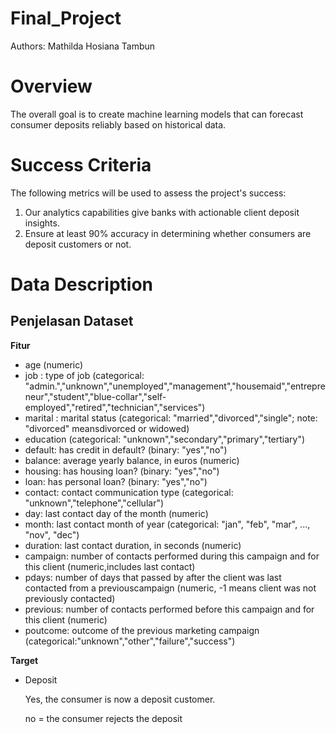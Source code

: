 # Final_Project
Authors: Mathilda Hosiana Tambun
# Overview
The overall goal is to create machine learning models that can forecast consumer deposits reliably based on historical data.
# Success Criteria
The following metrics will be used to assess the project's success:
1. Our analytics capabilities give banks with actionable client deposit insights.
2. Ensure at least 90% accuracy in determining whether consumers are deposit customers or not.
# Data Description
## Penjelasan Dataset

**Fitur**

- age (numeric)
- job : type of job (categorical: "admin.","unknown","unemployed","management","housemaid","entrepreneur","student","blue-collar","self-employed","retired","technician","services")
- marital : marital status (categorical: "married","divorced","single"; note: "divorced" meansdivorced or widowed)
- education (categorical: "unknown","secondary","primary","tertiary")
- default: has credit in default? (binary: "yes","no")
- balance: average yearly balance, in euros (numeric)
- housing: has housing loan? (binary: "yes","no")
- loan: has personal loan? (binary: "yes","no")
- contact: contact communication type (categorical: "unknown","telephone","cellular")
- day: last contact day of the month (numeric)
- month: last contact month of year (categorical: "jan", "feb", "mar", ..., "nov", "dec")
- duration: last contact duration, in seconds (numeric)
- campaign: number of contacts performed during this campaign and for this client (numeric,includes last contact)
- pdays: number of days that passed by after the client was last contacted from a previouscampaign (numeric, -1 means client was not previously contacted)
- previous: number of contacts performed before this campaign and for this client (numeric)
- poutcome: outcome of the previous marketing campaign
(categorical:"unknown","other","failure","success")

**Target**
- Deposit

  Yes, the consumer is now a deposit customer.

  no = the consumer rejects the deposit
